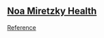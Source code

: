 ## [Noa Miretzky Health](https://www.instagram.com/noa_miretzky/)

[Reference](https://www.powerfulifebynoy.com/)
